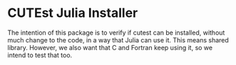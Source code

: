 # CUTEst Julia Installer

The intention of this package is to verify if cutest can be installed,
without much change to the code, in a way that Julia can use it.
This means shared library.
However, we also want that C and Fortran keep using it, so we intend
to test that too.
